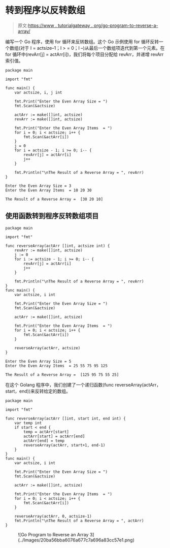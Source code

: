 # 转到程序以反转数组

> 原文:[https://www . tutorialgateway . org/go-program-to-reverse-a-array/](https://www.tutorialgateway.org/go-program-to-reverse-an-array/)

编写一个 Go 程序，使用 for 循环来反转数组。这个 Go 示例使用 for 循环反转一个数组(对于 I = actsize–1；I > = 0；I –)从最后一个数组项迭代到第一个元素。在 for 循环中(revArr[j] = actArr[i])，我们将每个项目分配给 revArr，并递增 revArr 索引值。

```
package main

import "fmt"

func main() {
    var actsize, i, j int

    fmt.Print("Enter the Even Array Size = ")
    fmt.Scan(&actsize)

    actArr := make([]int, actsize)
    revArr := make([]int, actsize)

    fmt.Print("Enter the Even Array Items  = ")
    for i = 0; i < actsize; i++ {
        fmt.Scan(&actArr[i])
    }
    j = 0
    for i = actsize - 1; i >= 0; i-- {
        revArr[j] = actArr[i]
        j++
    }

    fmt.Println("\nThe Result of a Reverse Array = ", revArr)
}
```

```
Enter the Even Array Size = 3
Enter the Even Array Items  = 10 20 30

The Result of a Reverse Array =  [30 20 10]
```

## 使用函数转到程序反转数组项目

```
package main

import "fmt"

func reverseArray(actArr []int, actsize int) {
    revArr := make([]int, actsize)
    j := 0
    for i := actsize - 1; i >= 0; i-- {
        revArr[j] = actArr[i]
        j++
    }

    fmt.Println("\nThe Result of a Reverse Array = ", revArr)
}
func main() {
    var actsize, i int

    fmt.Print("Enter the Even Array Size = ")
    fmt.Scan(&actsize)

    actArr := make([]int, actsize)

    fmt.Print("Enter the Even Array Items  = ")
    for i = 0; i < actsize; i++ {
        fmt.Scan(&actArr[i])
    }

    reverseArray(actArr, actsize)
}
```

```
Enter the Even Array Size = 5
Enter the Even Array Items  = 25 55 75 95 125

The Result of a Reverse Array =  [125 95 75 55 25]
```

在这个 Golang 程序中，我们创建了一个递归函数(func reverseArray(actArr，start，end))来反转给定的数组。

```
package main

import "fmt"

func reverseArray(actArr []int, start int, end int) {
    var temp int
    if start < end {
        temp = actArr[start]
        actArr[start] = actArr[end]
        actArr[end] = temp
        reverseArray(actArr, start+1, end-1)
    }
}
func main() {
    var actsize, i int

    fmt.Print("Enter the Even Array Size = ")
    fmt.Scan(&actsize)

    actArr := make([]int, actsize)

    fmt.Print("Enter the Even Array Items  = ")
    for i = 0; i < actsize; i++ {
        fmt.Scan(&actArr[i])
    }

    reverseArray(actArr, 0, actsize-1)
    fmt.Println("\nThe Result of a Reverse Array = ", actArr)
}
```

<figure class="wp-block-image size-large">![Go Program to Reverse an Array 3](../Images/20ba56bba6076a677c7a696a83cc57e1.png)</figure>